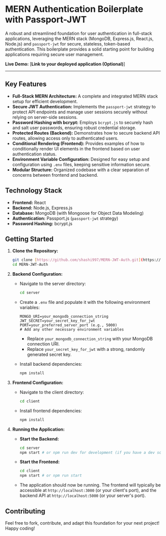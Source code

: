 #   MERN Authentication Boilerplate with Passport-JWT

A robust and streamlined foundation for user authentication in full-stack applications, leveraging the MERN stack (MongoDB, Express.js, React.js, Node.js) and `passport-jwt` for secure, stateless, token-based authentication. This boilerplate provides a solid starting point for building applications requiring secure user management.

**Live Demo:** \[**Link to your deployed application (Optional)**]

---

##   Key Features

* **Full-Stack MERN Architecture:** A complete and integrated MERN stack setup for efficient development.
* **Secure JWT Authentication:** Implements the `passport-jwt` strategy to protect API endpoints and manage user sessions securely without relying on server-side sessions.
* **Password Hashing with bcrypt:** Employs `bcrypt.js` to securely hash and salt user passwords, ensuring robust credential storage.
* **Protected Routes (Backend):** Demonstrates how to secure backend API routes, allowing access only to authenticated users.
* **Conditional Rendering (Frontend):** Provides examples of how to conditionally render UI elements in the frontend based on user authentication status.
* **Environment Variable Configuration:** Designed for easy setup and configuration using `.env` files, keeping sensitive information secure.
* **Modular Structure:** Organized codebase with a clear separation of concerns between frontend and backend.

##   Technology Stack

* **Frontend:** React
* **Backend:** Node.js, Express.js
* **Database:** MongoDB (with Mongoose for Object Data Modeling)
* **Authentication:** Passport.js (`passport-jwt` strategy)
* **Password Hashing:** bcrypt.js

##   Getting Started

1.  **Clone the Repository:**

    ```bash
    git clone [https://github.com/shashi997/MERN-JWT-Auth.git](https://github.com/shashi997/MERN-JWT-Auth.git)
    cd MERN-JWT-Auth
    ```

2.  **Backend Configuration:**

    * Navigate to the server directory:

        ```bash
        cd server
        ```

    * Create a `.env` file and populate it with the following environment variables:

        ```
        MONGO_URI=your_mongodb_connection_string
        JWT_SECRET=your_secret_key_for_jwt
        PORT=your_preferred_server_port (e.g., 5000)
        # Add any other necessary environment variables
        ```

        * Replace `your_mongodb_connection_string` with your MongoDB connection URI.
        * Replace `your_secret_key_for_jwt` with a strong, randomly generated secret key.

    * Install backend dependencies:

        ```bash
        npm install
        ```

3.  **Frontend Configuration:**

    * Navigate to the client directory:

        ```bash
        cd client
        ```

    * Install frontend dependencies:

        ```bash
        npm install
        ```

4.  **Running the Application:**

    * **Start the Backend:**

        ```bash
        cd server
        npm start # or npm run dev for development (if you have a dev script)
        ```

    * **Start the Frontend:**

        ```bash
        cd client
        npm start # or npm run start
        ```

    * The application should now be running. The frontend will typically be accessible at `http://localhost:3000` (or your client's port), and the backend API at `http://localhost:5000` (or your server's port).

##   Contributing

Feel free to fork, contribute, and adapt this foundation for your next project! Happy coding!